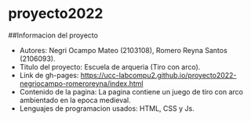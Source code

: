 # proyecto2022

  ##Informacion del proyecto
 * Autores: Negri Ocampo Mateo (2103108), Romero Reyna Santos (2106093).
 * Titulo del proyecto: Escuela de arqueria (Tiro con arco).
 * Link de gh-pages: https://ucc-labcompu2.github.io/proyecto2022-negriocampo-romeroreyna/index.html
 * Contenido de la pagina: La pagina contiene un juego de tiro con arco ambientado en la epoca medieval.
 * Lenguajes de programacion usados: HTML, CSS y Js. 
	

